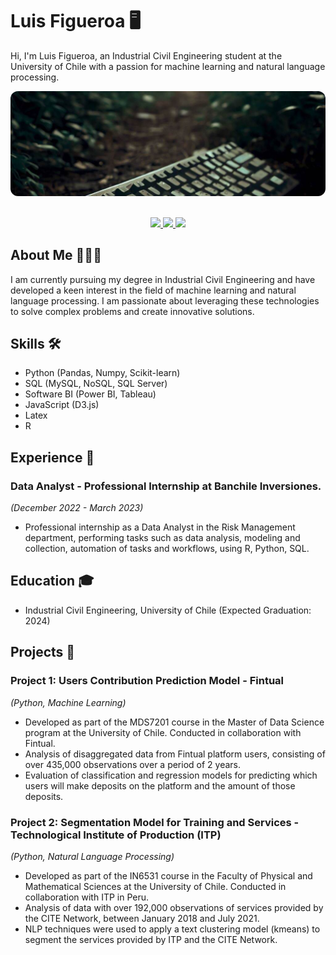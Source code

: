 # Luis Figueroa  🖥️

Hi, I'm Luis Figueroa, an Industrial Civil Engineering student at the University of Chile with a passion for machine learning and natural language processing.

<div align="center">
    <img src='banner2.jpeg' style="border-radius: 12px"> 
    <em></em>
</div>


<br>

<p align="center">
    <a href="https://www.linkedin.com/in/luis-figueroa-guevara-b35197214/">
        <img src="https://img.shields.io/badge/LinkedIn-0077B5?style=for-the-badge&logo=linkedin&logoColor=white"/>
    </a>
    <a href="mailto:luis.h.figueroa.g@gmail.com">
        <img src="https://img.shields.io/badge/Gmail-D14836?style=for-the-badge&logo=gmail&logoColor=white"/>
    </a>
    <a href="CV.pdf">
        <img src="https://img.shields.io/badge/Resume-Blue?style=for-the-badge&logoColor=white"/>
    </a>
</p>


## About Me 👨🏻‍💻

I am currently pursuing my degree in Industrial Civil Engineering and have developed a keen interest in the field of machine learning and natural language processing. I am passionate about leveraging these technologies to solve complex problems and create innovative solutions.

## Skills 🛠

- Python (Pandas, Numpy, Scikit-learn)
- SQL (MySQL, NoSQL, SQL Server)
- Software BI (Power BI, Tableau)
- JavaScript (D3.js)
- Latex
- R


## Experience 💼

### Data Analyst - Professional Internship at Banchile Inversiones.
*(December 2022 - March 2023)*

- Professional internship as a Data Analyst in the Risk Management department, performing tasks such as data analysis, modeling and collection, automation of tasks and workflows, using R, Python, SQL.

## Education 🎓

- Industrial Civil Engineering, University of Chile (Expected Graduation: 2024)

## Projects 📝

### Project 1: Users Contribution Prediction Model - Fintual
*(Python, Machine Learning)*

- Developed as part of the MDS7201 course in the Master of Data Science program at the University of Chile. Conducted in collaboration with Fintual.
- Analysis of disaggregated data from Fintual platform users, consisting of over 435,000 observations over a period of 2 years.
- Evaluation of classification and regression models for predicting which users will make deposits on the platform and the amount of those deposits.

### Project 2: Segmentation Model for Training and Services - Technological Institute of Production (ITP)
*(Python, Natural Language Processing)*

- Developed as part of the IN6531 course in the Faculty of Physical and Mathematical Sciences at the University of Chile. Conducted in collaboration with ITP in Peru.
- Analysis of data with over 192,000 observations of services provided by the CITE Network, between January 2018 and July 2021.
- NLP techniques were used to apply a text clustering model (kmeans) to segment the services provided by ITP and the CITE Network.


